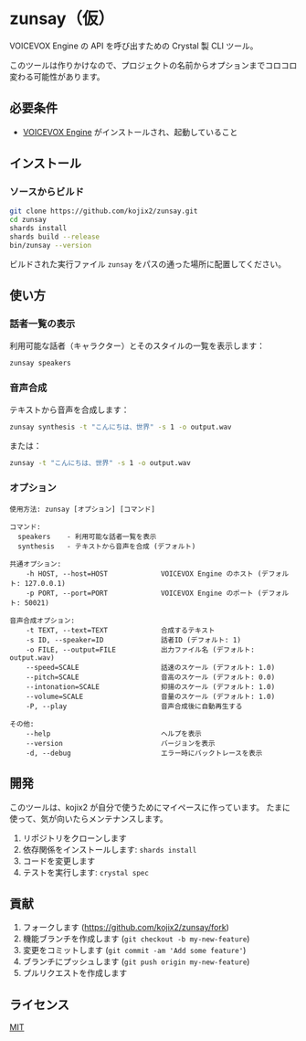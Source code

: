 # zunsay（仮）

VOICEVOX Engine の API を呼び出すための Crystal 製 CLI ツール。

このツールは作りかけなので、プロジェクトの名前からオプションまでコロコロ変わる可能性があります。

## 必要条件

- [VOICEVOX Engine](https://github.com/VOICEVOX/voicevox_engine) がインストールされ、起動していること

## インストール

### ソースからビルド

```bash
git clone https://github.com/kojix2/zunsay.git
cd zunsay
shards install
shards build --release
bin/zunsay --version
```

ビルドされた実行ファイル `zunsay` をパスの通った場所に配置してください。

## 使い方

### 話者一覧の表示

利用可能な話者（キャラクター）とそのスタイルの一覧を表示します：

```bash
zunsay speakers
```

### 音声合成

テキストから音声を合成します：

```bash
zunsay synthesis -t "こんにちは、世界" -s 1 -o output.wav
```

または：

```bash
zunsay -t "こんにちは、世界" -s 1 -o output.wav
```

### オプション

```
使用方法: zunsay [オプション] [コマンド]

コマンド:
  speakers    - 利用可能な話者一覧を表示
  synthesis   - テキストから音声を合成 (デフォルト)

共通オプション:
    -h HOST, --host=HOST             VOICEVOX Engine のホスト (デフォルト: 127.0.0.1)
    -p PORT, --port=PORT             VOICEVOX Engine のポート (デフォルト: 50021)

音声合成オプション:
    -t TEXT, --text=TEXT             合成するテキスト
    -s ID, --speaker=ID              話者ID (デフォルト: 1)
    -o FILE, --output=FILE           出力ファイル名 (デフォルト: output.wav)
    --speed=SCALE                    話速のスケール (デフォルト: 1.0)
    --pitch=SCALE                    音高のスケール (デフォルト: 0.0)
    --intonation=SCALE               抑揚のスケール (デフォルト: 1.0)
    --volume=SCALE                   音量のスケール (デフォルト: 1.0)
    -P, --play                       音声合成後に自動再生する

その他:
    --help                           ヘルプを表示
    --version                        バージョンを表示
    -d, --debug                      エラー時にバックトレースを表示
```

## 開発

このツールは、kojix2 が自分で使うためにマイペースに作っています。
たまに使って、気が向いたらメンテナンスします。

1. リポジトリをクローンします
2. 依存関係をインストールします: `shards install`
3. コードを変更します
4. テストを実行します: `crystal spec`

## 貢献

1. フォークします (<https://github.com/kojix2/zunsay/fork>)
2. 機能ブランチを作成します (`git checkout -b my-new-feature`)
3. 変更をコミットします (`git commit -am 'Add some feature'`)
4. ブランチにプッシュします (`git push origin my-new-feature`)
5. プルリクエストを作成します

## ライセンス

[MIT](LICENSE)
